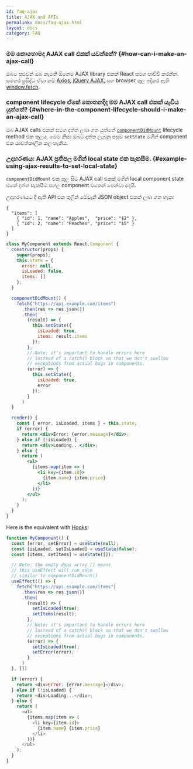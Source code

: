 ```yaml
---
id: faq-ajax
title: AJAX and APIs
permalink: docs/faq-ajax.html
layout: docs
category: FAQ
---
```


### මම කොහොමද AJAX call එකක් යවන්නේ? {#how-can-i-make-an-ajax-call}

ඔබට පුළුවන් ඔබ කැමති ඕනෙම AJAX library එකක් React සමග පාවිචි කරන්න. සමහර ප්‍රසිද්ධ ඒවා නම් [Axios](https://github.com/axios/axios), [jQuery AJAX](https://api.jquery.com/jQuery.ajax/), සහ browser තුල ඉදිකර ඇති  [window.fetch](https://developer.mozilla.org/en-US/docs/Web/API/Fetch_API).

### component lifecycle ඒකේ කොතනදිද මම AJAX call එකක් යැවිය යුත්තේ? {#where-in-the-component-lifecycle-should-i-make-an-ajax-call}

ඔබ AJAX calls එකක් සමග දත්ත ලබා ගත යුත්තේ [`componentDidMount`](/docs/react-component.html#mounting) lifecycle method එක තුලය. මෙම නිසා ඔබට දත්ත ලැබුනු පසුව `setState` මගින් component එක යාවත්කාලීන කල හැකිය.

### උදාහරණය: AJAX ප්‍රතිපල මගින් local state එක සැකසීම. {#example-using-ajax-results-to-set-local-state}

`componentDidMount` එක තුල සිට AJAX call එකක් මගින් local component state එකේ දත්ත සැකසීම පහල component එකෙන් පෙන්වා දෙයි. 

උදාහරණයට දී ඇති API එක තුලින් මේවැනි JSON object එකක් ලබා ගත හැක:

```
{
  "items": [
    { "id": 1, "name": "Apples",  "price": "$2" },
    { "id": 2, "name": "Peaches", "price": "$5" }
  ] 
}
```

```jsx
class MyComponent extends React.Component {
  constructor(props) {
    super(props);
    this.state = {
      error: null,
      isLoaded: false,
      items: []
    };
  }

  componentDidMount() {
    fetch("https://api.example.com/items")
      .then(res => res.json())
      .then(
        (result) => {
          this.setState({
            isLoaded: true,
            items: result.items
          });
        },
        // Note: it's important to handle errors here
        // instead of a catch() block so that we don't swallow
        // exceptions from actual bugs in components.
        (error) => {
          this.setState({
            isLoaded: true,
            error
          });
        }
      )
  }

  render() {
    const { error, isLoaded, items } = this.state;
    if (error) {
      return <div>Error: {error.message}</div>;
    } else if (!isLoaded) {
      return <div>Loading...</div>;
    } else {
      return (
        <ul>
          {items.map(item => (
            <li key={item.id}>
              {item.name} {item.price}
            </li>
          ))}
        </ul>
      );
    }
  }
}
```

Here is the equivalent with [Hooks](https://reactjs.org/docs/hooks-intro.html): 

```js
function MyComponent() {
  const [error, setError] = useState(null);
  const [isLoaded, setIsLoaded] = useState(false);
  const [items, setItems] = useState([]);

  // Note: the empty deps array [] means
  // this useEffect will run once
  // similar to componentDidMount()
  useEffect(() => {
    fetch("https://api.example.com/items")
      .then(res => res.json())
      .then(
        (result) => {
          setIsLoaded(true);
          setItems(result);
        },
        // Note: it's important to handle errors here
        // instead of a catch() block so that we don't swallow
        // exceptions from actual bugs in components.
        (error) => {
          setIsLoaded(true);
          setError(error);
        }
      )
  }, [])

  if (error) {
    return <div>Error: {error.message}</div>;
  } else if (!isLoaded) {
    return <div>Loading...</div>;
  } else {
    return (
      <ul>
        {items.map(item => (
          <li key={item.id}>
            {item.name} {item.price}
          </li>
        ))}
      </ul>
    );
  }
}
```

